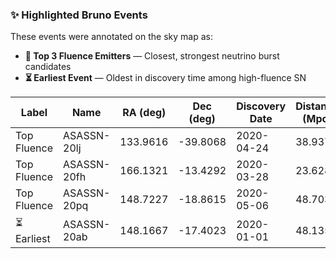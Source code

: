 ### ✨ Highlighted Bruno Events

These events were annotated on the sky map as:

- **🧨 Top 3 Fluence Emitters** — Closest, strongest neutrino burst candidates
- **⏳ Earliest Event** — Oldest in discovery time among high-fluence SN

| Label       | Name         | RA (deg) | Dec (deg) | Discovery Date | Distance (Mpc) | Fluence (J/m²) |
|-------------|--------------|----------|-----------|----------------|----------------|----------------|
| Top Fluence | ASASSN-20lj  | 133.9616 | -39.8068  | 2020-04-24     | 38.937         | 5.79e+02        |
| Top Fluence | ASASSN-20fh  | 166.1321 | -13.4292  | 2020-03-28     | 23.628         | 2.09e+03        |
| Top Fluence | ASASSN-20pq  | 148.7227 | -18.8615  | 2020-05-06     | 48.703         | 2.29e+02        |
| ⏳ Earliest | ASASSN-20ab  | 148.1667 | -17.4023  | 2020-01-01     | 48.135         | 2.34e+02        |
